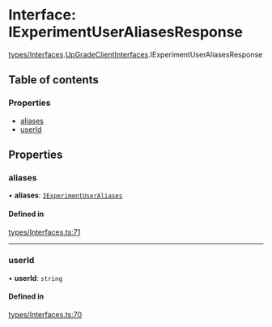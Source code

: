 # Interface: IExperimentUserAliasesResponse

[types/Interfaces](../modules/types_Interfaces.md).[UpGradeClientInterfaces](../modules/types_Interfaces.UpGradeClientInterfaces.md).IExperimentUserAliasesResponse

## Table of contents

### Properties

- [aliases](types_Interfaces.UpGradeClientInterfaces.IExperimentUserAliasesResponse.md#aliases)
- [userId](types_Interfaces.UpGradeClientInterfaces.IExperimentUserAliasesResponse.md#userid)

## Properties

### aliases

• **aliases**: [`IExperimentUserAliases`](../modules/types_Interfaces.UpGradeClientInterfaces.md#iexperimentuseraliases)

#### Defined in

[types/Interfaces.ts:71](https://github.com/CarnegieLearningWeb/UpGrade/blob/dfb995baf/clientlibs/js/src/types/Interfaces.ts#L71)

___

### userId

• **userId**: `string`

#### Defined in

[types/Interfaces.ts:70](https://github.com/CarnegieLearningWeb/UpGrade/blob/dfb995baf/clientlibs/js/src/types/Interfaces.ts#L70)
